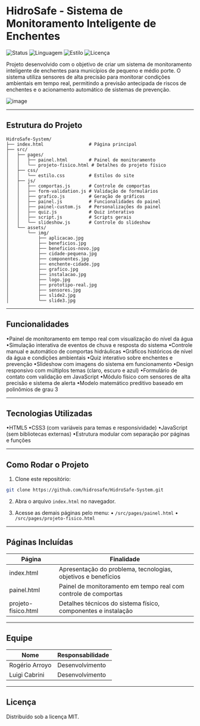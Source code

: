 # HidroSafe - Sistema de Monitoramento Inteligente de Enchentes

![Status](https://img.shields.io/badge/status-finalizado-brightgreen)
![Linguagem](https://img.shields.io/badge/HTML5%20%7C%20CSS%20%7C%20JS-blue)
![Estilo](https://img.shields.io/badge/design-responsivo-informational)
![Licença](https://img.shields.io/badge/licença-MIT-lightgrey)

Projeto desenvolvido com o objetivo de criar um sistema de monitoramento inteligente de enchentes para municípios de pequeno e médio porte. O sistema utiliza sensores de alta precisão para monitorar condições ambientais em tempo real, permitindo a previsão antecipada de riscos de enchentes e o acionamento automático de sistemas de prevenção.

![image](https://github.com/user-attachments/assets/ab6d12e8-1105-4b2f-9ebd-947c21a5f484)

---

## Estrutura do Projeto

```
HidroSafe-System/
├── index.html                 # Página principal
├── src/
│   ├── pages/
│   │   ├── painel.html        # Painel de monitoramento
│   │   └── projeto-fisico.html # Detalhes do projeto físico
│   ├── css/
│   │   └── estilo.css         # Estilos do site
│   ├── js/
│   │   ├── comportas.js       # Controle de comportas
│   │   ├── form-validation.js # Validação de formulários
│   │   ├── grafico.js         # Geração de gráficos
│   │   ├── painel.js          # Funcionalidades do painel
│   │   ├── painel-custom.js   # Personalizações do painel
│   │   ├── quiz.js            # Quiz interativo
│   │   ├── script.js          # Scripts gerais
│   │   └── slideshow.js       # Controle do slideshow
│   └── assets/
│       └── img/
│           ├── aplicacao.jpg
│           ├── beneficios.jpg
│           ├── beneficios-novo.jpg
│           ├── cidade-pequena.jpg
│           ├── componentes.jpg
│           ├── enchente-cidade.jpg
│           ├── grafico.jpg
│           ├── instalacao.jpg
│           ├── logo.jpg
│           ├── prototipo-real.jpg
│           ├── sensores.jpg
│           ├── slide2.jpg
│           └── slide3.jpg
```

---

## Funcionalidades

•Painel de monitoramento em tempo real com visualização do nível da água
•Simulação interativa de eventos de chuva e resposta do sistema
•Controle manual e automático de comportas hidráulicas
•Gráficos históricos de nível da água e condições ambientais
•Quiz interativo sobre enchentes e prevenção
•Slideshow com imagens do sistema em funcionamento
•Design responsivo com múltiplos temas (claro, escuro e azul)
•Formulário de contato com validação em JavaScript
•Módulo físico com sensores de alta precisão e sistema de alerta
•Modelo matemático preditivo baseado em polinômios de grau 3

---

## Tecnologias Utilizadas

•HTML5
•CSS3 (com variáveis para temas e responsividade)
•JavaScript (sem bibliotecas externas)
•Estrutura modular com separação por páginas e funções

---

## Como Rodar o Projeto

1. Clone este repositório:
```bash
git clone https://github.com/hidrosafe/HidroSafe-System.git
```

2. Abra o arquivo `index.html` no navegador.

3. Acesse as demais páginas pelo menu:
   • `/src/pages/painel.html`
   • `/src/pages/projeto-fisico.html`

---

## Páginas Incluídas

|         Página        |                           Finalidade                             |
|-----------------------|------------------------------------------------------------------|
| index.html            | Apresentação do problema, tecnologias, objetivos e benefícios    |
| painel.html           | Painel de monitoramento em tempo real com controle de comportas  |
| projeto-fisico.html   | Detalhes técnicos do sistema físico, componentes e instalação    |

---

## Equipe

| Nome                | Responsabilidade                            |
|---------------------|---------------------------------------------|
| Rogério Arroyo      | Desenvolvimento                             |
| Luigi Cabrini       | Desenvolvimento                             |

---

## Licença

Distribuído sob a licença MIT.  
